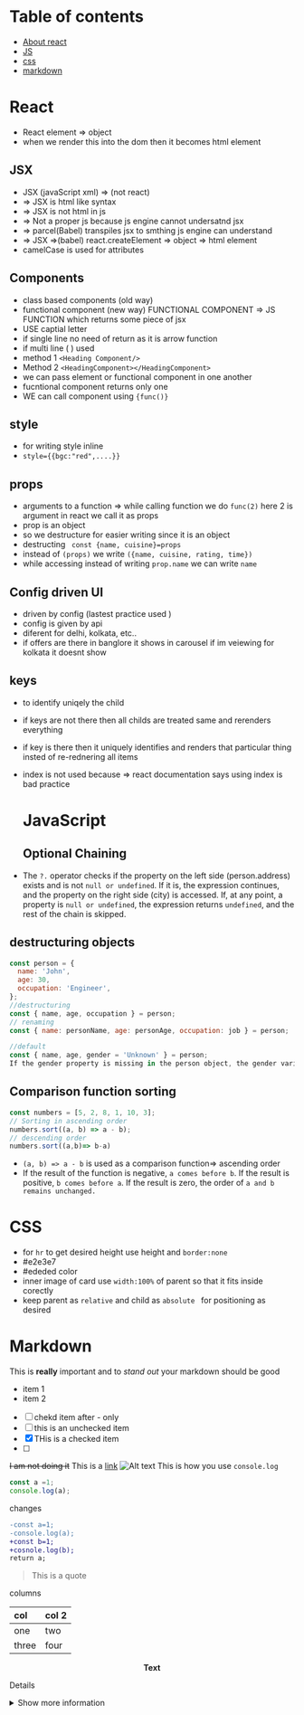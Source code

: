 # Table of contents
- [About react](#react)
- [JS](#javascript)
- [css](#css)
- [markdown](#markdown)

# React
- React element => object
- when we render this into the dom then it becomes html element

## JSX

- JSX (javaScript xml) => (not react)
- => JSX is html like syntax
- => JSX is not html in js
- => Not a proper js because js engine cannot undersatnd jsx
- => parcel(Babel) transpiles jsx to smthing js engine can understand
- => JSX =>(babel) react.createElement => object => html element
- camelCase is used for attributes

## Components

- class based components (old way)
- functional component (new way)
  FUNCTIONAL COMPONENT => JS FUNCTION which returns some piece of jsx
- USE captial letter
- if single line no need of return as it is arrow function
- if multi line ( ) used
- method 1 `<Heading Component/>`
- Method 2 `<HeadingComponent></HeadingComponent>`
- we can pass element or functional component in one another
- fucntional component returns only one
- WE can call component using `{func()}`

## style

- for writing style inline
- `style={{bgc:"red",....}}`

## props
- arguments to a function => while calling function we do `func(2)` here 2 is argument in react we call it as props
- prop is an object
- so we destructure for easier writing since it is an object
- destructing ` const {name, cuisine}=props`
- instead of `(props)` we write `({name, cuisine, rating, time})`
- while accessing instead of writing `prop.name` we can write `name`

## Config driven UI

- driven by config (lastest practice used )
- config is given by api
- diferent for delhi, kolkata, etc..
- if offers are there in banglore it shows in carousel if im veiewing for kolkata it doesnt show

## keys
- to identify uniqely the child
- if keys are not there then all childs are treated same and rerenders everything
- if key is there then it uniquely identifies and renders that particular thing insted of re-rednering all items
- index is not used because => react documentation says using index is bad practice

  # JavaScript
   ## Optional Chaining
- The `?.` operator checks if the property on the left side (person.address) exists and is not `null or undefined`. If it is, the expression continues, and the property on the right side (city) is accessed. If, at any point, a property is `null or undefined`, the expression returns `undefined`, and the rest of the chain is skipped.
  

## destructuring  objects
```js
const person = {
  name: 'John',
  age: 30,
  occupation: 'Engineer',
};
//destructuring 
const { name, age, occupation } = person;
// renaming
const { name: personName, age: personAge, occupation: job } = person;

//default
const { name, age, gender = 'Unknown' } = person;
If the gender property is missing in the person object, the gender variable will be assigned the default value 'Unknown'.
```

## Comparison function sorting
```js
const numbers = [5, 2, 8, 1, 10, 3];
// Sorting in ascending order
numbers.sort((a, b) => a - b);
// descending order
numbers.sort((a,b)=> b-a)
```
-  `(a, b) => a - b` is used as a comparison function=> ascending order  
-  If the result of the function is negative, `a comes before b`. If the result is positive, `b comes before a`. If the result is zero, the order of `a and b remains unchanged.`

  # CSS
- for `hr` to get desired height use height and `border:none`
- #e2e3e7
- #ededed color
- inner image of card use `width:100%` of parent so that it fits inside corectly
- keep parent as `relative` and child as `absolute ` for positioning as desired
  
# Markdown
This is **really** important and to *stand out*  your markdown should be good
- item 1
- item 2
- [ ] chekd item after - only
- [ ] this is an unchecked item
- [x] THis is a checked item
- [ ] 
~~I am not doing it~~
This is a [link](www.google.com)
![Alt text](link)
This is how you use `console.log`

```js
const a =1;
console.log(a);
```


changes
```diff
-const a=1;
-console.log(a);
+const b=1;
+cosnole.log(b);
return a;
```

> This is a quote


columns

| col | col 2 |
|:--- | :--- |
| one | two |
| three | four |

<p align="center"> <strong>Text</strong> </p>


Details

<details>
<summary>
Show more information
</summary>
This is a markdown syntax for showing more information!
</details>

